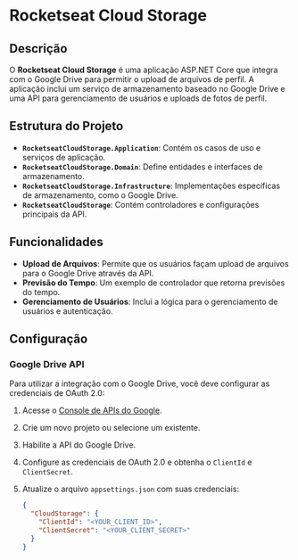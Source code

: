 # Rocketseat Cloud Storage

## Descrição

O **Rocketseat Cloud Storage** é uma aplicação ASP.NET Core que integra com o Google Drive para permitir o upload de arquivos de perfil. A aplicação inclui um serviço de armazenamento baseado no Google Drive e uma API para gerenciamento de usuários e uploads de fotos de perfil.

## Estrutura do Projeto

- **`RocketseatCloudStorage.Application`**: Contém os casos de uso e serviços de aplicação.
- **`RocketseatCloudStorage.Domain`**: Define entidades e interfaces de armazenamento.
- **`RocketseatCloudStorage.Infrastructure`**: Implementações específicas de armazenamento, como o Google Drive.
- **`RocketseatCloudStorage`**: Contém controladores e configurações principais da API.

## Funcionalidades

- **Upload de Arquivos**: Permite que os usuários façam upload de arquivos para o Google Drive através da API.
- **Previsão do Tempo**: Um exemplo de controlador que retorna previsões do tempo.
- **Gerenciamento de Usuários**: Inclui a lógica para o gerenciamento de usuários e autenticação.

## Configuração

### Google Drive API

Para utilizar a integração com o Google Drive, você deve configurar as credenciais de OAuth 2.0:

1. Acesse o [Console de APIs do Google](https://console.developers.google.com/).
2. Crie um novo projeto ou selecione um existente.
3. Habilite a API do Google Drive.
4. Configure as credenciais de OAuth 2.0 e obtenha o `ClientId` e `ClientSecret`.
5. Atualize o arquivo `appsettings.json` com suas credenciais:

   ```json
   {
     "CloudStorage": {
       "ClientId": "<YOUR_CLIENT_ID>",
       "ClientSecret": "<YOUR_CLIENT_SECRET>"
     }
   }
